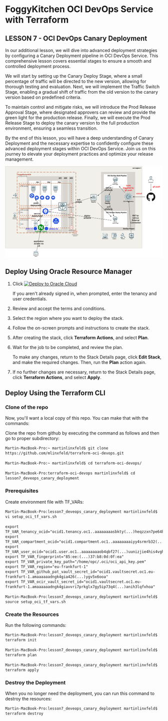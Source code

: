 # FoggyKitchen OCI DevOps Service with Terraform 

## LESSON 7 - OCI DevOps Canary Deployment

In our additional lesson, we will dive into advanced deployment strategies by configuring a Canary Deployment pipeline in OCI DevOps Service. This comprehensive lesson covers essential stages to ensure a smooth and controlled deployment process.

We will start by setting up the Canary Deploy Stage, where a small percentage of traffic will be directed to the new version, allowing for thorough testing and evaluation. Next, we will implement the Traffic Switch Stage, enabling a gradual shift of traffic from the old version to the canary version based on predefined criteria.

To maintain control and mitigate risks, we will introduce the Prod Release Approval Stage, where designated approvers can review and provide the green light for the production release. Finally, we will execute the Prod Release Stage to deploy the canary version to the full production environment, ensuring a seamless transition.

By the end of this lesson, you will have a deep understanding of Canary Deployment and the necessary expertise to confidently configure these advanced deployment stages within OCI DevOps Service. Join us on this journey to elevate your deployment practices and optimize your release management.

![](terraform-oci-devops-lesson7.png)

## Deploy Using Oracle Resource Manager

1. Click [![Deploy to Oracle Cloud](https://oci-resourcemanager-plugin.plugins.oci.oraclecloud.com/latest/deploy-to-oracle-cloud.svg)](https://cloud.oracle.com/resourcemanager/stacks/create?region=home&zipUrl=https://github.com/mlinxfeld/terraform-oci-devops/releases/latest/download/terraform-oci-devops-lesson7.zip)

    If you aren't already signed in, when prompted, enter the tenancy and user credentials.

2. Review and accept the terms and conditions.

3. Select the region where you want to deploy the stack.

4. Follow the on-screen prompts and instructions to create the stack.

5. After creating the stack, click **Terraform Actions**, and select **Plan**.

6. Wait for the job to be completed, and review the plan.

    To make any changes, return to the Stack Details page, click **Edit Stack**, and make the required changes. Then, run the **Plan** action again.

7. If no further changes are necessary, return to the Stack Details page, click **Terraform Actions**, and select **Apply**. 

## Deploy Using the Terraform CLI

### Clone of the repo
Now, you'll want a local copy of this repo. You can make that with the commands:

Clone the repo from github by executing the command as follows and then go to proper subdirectory:

```
Martin-MacBook-Pro:~ martinlinxfeld$ git clone https://github.com/mlinxfeld/terraform-oci-devops.git

Martin-MacBook-Pro:~ martinlinxfeld$ cd terraform-oci-devops/

Martin-MacBook-Pro:terraform-oci-devops martinlinxfeld$ cd lesson7_deveops_canary_deployment

```

### Prerequisites
Create environment file with TF_VARs:

```
Martin-MacBook-Pro:lesson7_deveops_canary_deployment martinlinxfeld$ vi setup_oci_tf_vars.sh

export TF_VAR_tenancy_ocid="ocid1.tenancy.oc1..aaaaaaaasbkty(...)heqzzxn7pe64ksbia"
export TF_VAR_compartment_ocid="ocid1.compartment.oc1..aaaaaaaaiyy4srmrb32(...)ytywiucgbcp5ext6e4ahjewa"
export TF_VAR_user_ocid="ocid1.user.oc1..aaaaaaaaob4qbf27(...)uunizjie4his4vgh3jx5jxa"
export TF_VAR_fingerprint="85:ee:(...)37:b8:0d:0f:ea"
export TF_VAR_private_key_path="/home/opc/.oci/oci_api_key.pem"
export TF_VAR_region="eu-frankfurt-1"
export TF_VAR_github_pat_vault_secret_id="ocid1.vaultsecret.oc1.eu-frankfurt-1.amaaaaaadngk4gia426(...)ygv5x6ooa"
export TF_VAR_ocir_vault_secret_id="ocid1.vaultsecret.oc1.eu-frankfurt-1.amaaaaaadngk4giavvri7prkglx7gy5ip73q4(...)anih3lqfxhoa"

Martin-MacBook-Pro:lesson7_deveops_canary_deployment martinlinxfeld$ source setup_oci_tf_vars.sh
```

### Create the Resources
Run the following commands:

```
Martin-MacBook-Pro:lesson7_deveops_canary_deployment martinlinxfeld$ terraform init
    
Martin-MacBook-Pro:lesson7_deveops_canary_deployment martinlinxfeld$ terraform plan

Martin-MacBook-Pro:lesson7_deveops_canary_deployment martinlinxfeld$ terraform apply
```

### Destroy the Deployment
When you no longer need the deployment, you can run this command to destroy the resources:

```
Martin-MacBook-Pro:lesson7_deveops_canary_deployment martinlinxfeld$ terraform destroy
```

